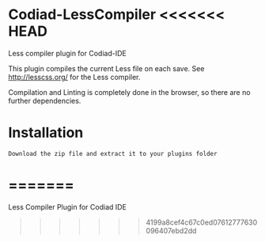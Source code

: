 Codiad-LessCompiler
<<<<<<< HEAD
===========================

Less compiler plugin for Codiad-IDE

This plugin compiles the current Less file on each save.
See http://lesscss.org/ for the Less compiler.

Compilation and Linting is completely done in the browser, so there are no further dependencies.

Installation
============

	Download the zip file and extract it to your plugins folder
=======
===================

Less Compiler Plugin for Codiad IDE
>>>>>>> 4199a8cef4c67c0ed07612777630096407ebd2dd
